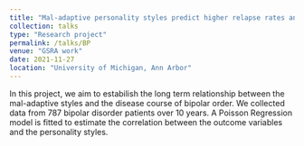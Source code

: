 ```yaml
---
title: "Mal-adaptive personality styles predict higher relapse rates and poorer disease course in bipolar disorder"
collection: talks
type: "Research project"
permalink: /talks/BP
venue: "GSRA work"
date: 2021-11-27
location: "University of Michigan, Ann Arbor"
---
```


In this project, we aim to estabilish the long term relationship between the mal-adaptive styles and the disease course of bipolar order. We collected data from 787 bipolar disorder patients over 10 years. A Poisson Regression model is fitted to estimate the correlation between the outcome variables and the personality styles.

